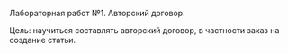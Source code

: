 Лабораторная работ №1. Авторский договор.

Цель: научиться составлять авторский договор, в частности заказ на создание статьи.
